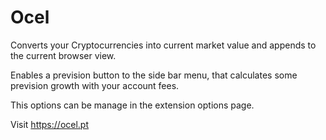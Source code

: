 # Ocel

Converts your Cryptocurrencies into current market value and appends to the current browser view. 

Enables a prevision button to the side bar menu, that calculates some prevision growth with your account fees. 

This options can be manage in the extension options page.

Visit https://ocel.pt
